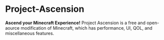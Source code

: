 # Project-Ascension
**Ascend your Minecraft Experience!**
Project Ascension is a free and open-aource modification of Minecraft, which has performance, UI, QOL, and miscellaneous features.

